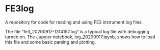 # FE3log

<p>A repository for code for reading and using FE3 instrument log files.</p>

<p>The file "fe3_20200917-1314157.log" is a typical log file with debugging turned on. The Jupyter notebook, 
   log_20200917.ipynb, shows how to load this file and some basic parsing and plotting.</p>